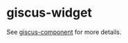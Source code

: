 # giscus-widget

See [giscus-component][giscus-component] for more details.

[giscus-component]: https://github.com/giscus/giscus-component
